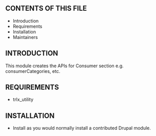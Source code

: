 CONTENTS OF THIS FILE
---------------------
 * Introduction
 * Requirements
 * Installation
 * Maintainers


INTRODUCTION
------------
This module creates the APIs for Consumer section e.g. consumerCategories, etc.


REQUIREMENTS
------------
* trlx_utility


INSTALLATION
------------
 * Install as you would normally install a contributed Drupal module.
